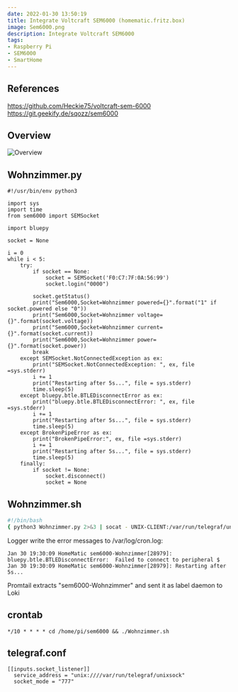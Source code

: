 ```yaml
---
date: 2022-01-30 13:50:19
title: Integrate Voltcraft SEM6000 (homematic.fritz.box)
image: Sem6000.png
description: Integrate Voltcraft SEM6000 
tags: 
- Raspberry Pi
- SEM6000
- SmartHome
---
```


## References

<https://github.com/Heckie75/voltcraft-sem-6000>
<https://git.geekify.de/sqozz/sem6000>

## Overview

![Overview](SmartHome/Homematic/Integrate-Voltcraft-Sem6000-on-RaspberryPi/overview.svg "Overview")

## Wohnzimmer.py

~~~python3
#!/usr/bin/env python3

import sys
import time
from sem6000 import SEMSocket

import bluepy

socket = None

i = 0
while i < 5:
    try:
        if socket == None:
            socket = SEMSocket('F0:C7:7F:0A:56:99')
            socket.login("0000")

        socket.getStatus()
        print("Sem6000,Socket=Wohnzimmer powered={}".format("1" if socket.powered else "0"))
        print("Sem6000,Socket=Wohnzimmer voltage={}".format(socket.voltage))
        print("Sem6000,Socket=Wohnzimmer current={}".format(socket.current))
        print("Sem6000,Socket=Wohnzimmer power={}".format(socket.power))
        break
    except SEMSocket.NotConnectedException as ex:
        print("SEMSocket.NotConnectedException: ", ex, file =sys.stderr)
        i += 1
        print("Restarting after 5s...", file = sys.stderr)
        time.sleep(5)
    except bluepy.btle.BTLEDisconnectError as ex:
        print("bluepy.btle.BTLEDisconnectError: ", ex, file =sys.stderr)
        i += 1
        print("Restarting after 5s...", file = sys.stderr)
        time.sleep(5)
    except BrokenPipeError as ex:
        print("BrokenPipeError:", ex, file =sys.stderr)
        i += 1
        print("Restarting after 5s...", file = sys.stderr)
        time.sleep(5)
    finally:
        if socket != None:
            socket.disconnect()
            socket = None
~~~

## Wohnzimmer.sh

~~~bash
#!/bin/bash
{ python3 Wohnzimmer.py 2>&3 | socat - UNIX-CLIENT:/var/run/telegraf/unixsock; } 3>&1 | logger -i --priority cron.error --tag sem6000-Wohnzimmer
~~~

Logger write the error messages to /var/log/cron.log:

~~~
Jan 30 19:30:09 HomeMatic sem6000-Wohnzimmer[28979]: bluepy.btle.BTLEDisconnectError:  Failed to connect to peripheral $
Jan 30 19:30:09 HomeMatic sem6000-Wohnzimmer[28979]: Restarting after 5s...
~~~

Promtail extracts "sem6000-Wohnzimmer" and sent it as label daemon to Loki

## crontab

~~~crontab
*/10 * * * * cd /home/pi/sem6000 && ./Wohnzimmer.sh
~~~

## telegraf.conf

~~~
[[inputs.socket_listener]]
  service_address = "unix:////var/run/telegraf/unixsock"
  socket_mode = "777"
~~~
